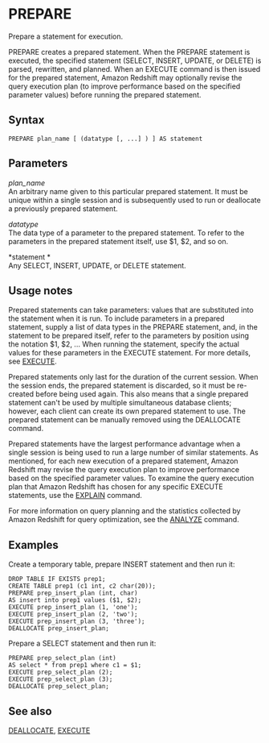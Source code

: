 # PREPARE<a name="r_PREPARE"></a>

Prepare a statement for execution\. 

PREPARE creates a prepared statement\. When the PREPARE statement is executed, the specified statement \(SELECT, INSERT, UPDATE, or DELETE\) is parsed, rewritten, and planned\. When an EXECUTE command is then issued for the prepared statement, Amazon Redshift may optionally revise the query execution plan \(to improve performance based on the specified parameter values\) before running the prepared statement\. 

## Syntax<a name="r_PREPARE-synopsis"></a>

```
PREPARE plan_name [ (datatype [, ...] ) ] AS statement
```

## Parameters<a name="r_PREPARE-parameters"></a>

 *plan\_name*   
An arbitrary name given to this particular prepared statement\. It must be unique within a single session and is subsequently used to run or deallocate a previously prepared statement\.

 *datatype*   
The data type of a parameter to the prepared statement\. To refer to the parameters in the prepared statement itself, use $1, $2, and so on\.

 *statement *   
Any SELECT, INSERT, UPDATE, or DELETE statement\.

## Usage notes<a name="r_PREPARE_usage_notes"></a>

Prepared statements can take parameters: values that are substituted into the statement when it is run\. To include parameters in a prepared statement, supply a list of data types in the PREPARE statement, and, in the statement to be prepared itself, refer to the parameters by position using the notation $1, $2, \.\.\. When running the statement, specify the actual values for these parameters in the EXECUTE statement\. For more details, see [EXECUTE](r_EXECUTE.md)\. 

Prepared statements only last for the duration of the current session\. When the session ends, the prepared statement is discarded, so it must be re\-created before being used again\. This also means that a single prepared statement can't be used by multiple simultaneous database clients; however, each client can create its own prepared statement to use\. The prepared statement can be manually removed using the DEALLOCATE command\. 

Prepared statements have the largest performance advantage when a single session is being used to run a large number of similar statements\. As mentioned, for each new execution of a prepared statement, Amazon Redshift may revise the query execution plan to improve performance based on the specified parameter values\. To examine the query execution plan that Amazon Redshift has chosen for any specific EXECUTE statements, use the [EXPLAIN](r_EXPLAIN.md) command\. 

For more information on query planning and the statistics collected by Amazon Redshift for query optimization, see the [ANALYZE](r_ANALYZE.md) command\. 

## Examples<a name="sub-examples-prepare"></a>

Create a temporary table, prepare INSERT statement and then run it:

```
DROP TABLE IF EXISTS prep1;
CREATE TABLE prep1 (c1 int, c2 char(20));
PREPARE prep_insert_plan (int, char)
AS insert into prep1 values ($1, $2);
EXECUTE prep_insert_plan (1, 'one');
EXECUTE prep_insert_plan (2, 'two');
EXECUTE prep_insert_plan (3, 'three');
DEALLOCATE prep_insert_plan;
```

Prepare a SELECT statement and then run it:

```
PREPARE prep_select_plan (int) 
AS select * from prep1 where c1 = $1;
EXECUTE prep_select_plan (2);
EXECUTE prep_select_plan (3);
DEALLOCATE prep_select_plan;
```

## See also<a name="r_PREPARE-see-also"></a>

 [DEALLOCATE](r_DEALLOCATE.md), [EXECUTE](r_EXECUTE.md) 